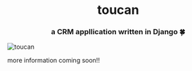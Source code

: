 <h1 align="center">toucan</h1>
<h3 align="center">a CRM appllication written in Django 🍀</h3>

![toucan](https://media.giphy.com/media/dasXd0nCbbBtYCj9Pe/giphy.gif)

more information coming soon!!
